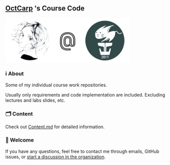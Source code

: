 ## [OctCarp](https://github.com/OctCarp) 's Course Code

<img src="img/banner.png" alt="banner" align="center" height="140" />

### ℹ️ About

Some of my individual course work repositories.

Usually only requirements and code implementation are included. Excluding lectures and labs slides, etc.

### 🗂️ Content

Check out [Content.md](Content.md) for detailed information.

### 👋 Welcome

If you have any questions, feel free to contact me through emails, GitHub issues, or [start a discussion in the organization](https://github.com/orgs/octcarp-courses/discussions).
